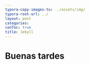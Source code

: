 ```yaml
---
typora-copy-images-to: ../assets/img/
typora-root-url: ../
layout: post
categories: 
conToc: true
title: Jekyll
---
```



# Buenas tardes

